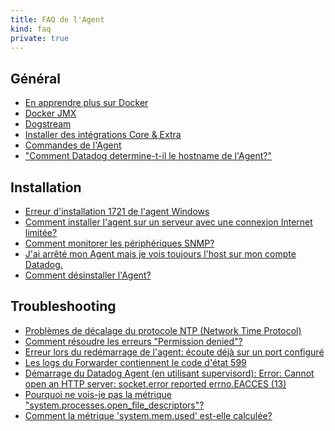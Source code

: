 ```yaml
---
title: FAQ de l'Agent
kind: faq
private: true
---
```


## Général

* [En apprendre plus sur Docker][1]
* [Docker JMX][2]
* [Dogstream][3]
* [Installer des intégrations Core & Extra][4]
* [Commandes de l'Agent][5]
* ["Comment Datadog determine-t-il le hostname de l'Agent?"][6]

## Installation

* [Erreur d'installation 1721 de l'agent Windows ][7]
* [Comment installer l'agent sur un serveur avec une connexion Internet limitée?][8]
* [Comment monitorer les périphériques SNMP?][9]
* [J'ai arrêté mon Agent mais je vois toujours l'host sur mon compte Datadog.][10]
* [Comment désinstaller l'Agent?][11]

## Troubleshooting

* [Problèmes de décalage du protocole NTP (Network Time Protocol)][12]
* [Comment résoudre les erreurs "Permission denied"?][13]
* [Erreur lors du redémarrage de l'agent: écoute déjà sur un port configuré][14]
* [Les logs du Forwarder contiennent le code d'état 599][15]
* [Démarrage du Datadog Agent (en utilisant supervisord): Error: Cannot open an HTTP server: socket.error reported errno.EACCES (13)][16]
* [Pourquoi ne vois-je pas la métrique "system.processes.open_file_descriptors"?][17]
* [Comment la métrique 'system.mem.used' est-elle calculée?][18]

[1]: /agent/faq/getting-further-with-docker
[2]: /agent/faq/docker-jmx
[3]: /agent/faq/dogstream
[4]: /agent/faq/install-core-extra
[5]: /agent/faq/agent-commands
[6]: /agent/faq/how-datadog-agent-determines-the-hostname
[7]: /agent/faq/common-windows-agent-installation-error-1721
[8]: /agent/faq/how-do-i-install-the-agent-on-a-server-with-limited-internet-connectivity
[9]: /agent/faq/how-to-monitor-snmp-devices
[10]: /agent/faq/i-stoped-my-agent-but-i-m-still-seeing-the-host
[11]: /agent/faq/how-do-i-uninstall-the-agent
[12]: /agent/faq/network-time-protocol-ntp-offset-issues
[13]: /agent/faq/how-to-solve-permission-denied-errors
[14]: /agent/faq/error-restarting-agent-already-listening-on-a-configured-port
[15]: /agent/faq/forwarder-logs-contain-599-response-code
[16]: /agent/faq/cannot-open-an-http-server-socket-error-reported-errno-eacces-13
[17]: /agent/faq/why-don-t-i-see-the-system-processes-open-file-descriptors-metric
[18]: /agent/faq/how-is-the-system-mem-used-metric-calculated
